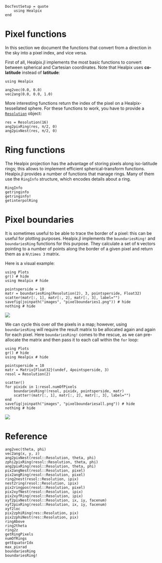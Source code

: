 ```@meta
DocTestSetup = quote
    using Healpix
end
```

# Pixel functions

In this section we document the functions that convert from a
direction in the sky into a pixel index, and vice versa.

First of all, Healpix.jl implements the most basic functions to
convert between spherical and Cartesian coordinates. Note that Healpix
uses **co-latitude** instead of **latitude**:

```@setup pixelexample1
using Healpix
```

```@repl pixelexample1
ang2vec(0.0, 0.0)
vec2ang(0.0, 0.0, 1.0)
```

More interesting functions return the index of the pixel on a
Healpix-tessellated sphere. For these functions to work, you have to
provide a [`Resolution`](@ref) object:

```@repl pixelexample1
res = Resolution(16)
ang2pixRing(res, π/2, 0)
ang2pixNest(res, π/2, 0)
```

# Ring functions

The Healpix projection has the advantage of storing pixels along
iso-latitude rings; this allows to implement efficient
spherical-transform functions. Healpix.jl provides a number of
functions that manage rings. Many of them use the `RingInfo`
structure, which encodes details about a ring.

```@docs
RingInfo
getringinfo
getringinfo!
getinterpolRing
```


# Pixel boundaries

It is sometimes useful to be able to trace the border of a pixel: this
can be useful for plotting purposes. Healpix.jl implements the
`boundariesRing!` and `boundariesRing` functions for this purpose.
They calculate a set of ``N`` vectors pointing to a number of points
along the border of a given pixel and return them as a ``N\times 3``
matrix.

Here is a visual example:

```@example
using Plots
gr() # hide
using Healpix # hide

pointsperside = 10
matr = boundariesRing(Resolution(2), 3, pointsperside, Float32)
scatter(matr[:, 1], matr[:, 2], matr[:, 3], label="")
savefig(joinpath("images", "pixelboundaries1.png")) # hide
nothing # hide
```
![](images/pixelboundaries1.png)

We can cycle this over *all* the pixels in a map; however, using
`boundariesRing` will require the result matrix to be allocated again
and again for each pixel. Here `boundariesRing!` comes to the rescue,
as we can pre-allocate the matrix and then pass it to each call within
the `for` loop:

```@example
using Plots
gr() # hide
using Healpix # hide

pointsperside = 10
matr = Matrix{Float32}(undef, 4pointsperside, 3)
resol = Resolution(2)

scatter()
for pixidx in 1:resol.numOfPixels
    boundariesRing!(resol, pixidx, pointsperside, matr)
    scatter!(matr[:, 1], matr[:, 2], matr[:, 3], label="")
end
savefig(joinpath("images", "pixelboundariesall.png")) # hide
nothing # hide
```
![](images/pixelboundariesall.png)


# Reference

```@docs
ang2vec(theta, phi)
vec2ang(x, y, z)
ang2pixNest(resol::Resolution, theta, phi)
zphi2pixRing(resol::Resolution, theta, phi)
ang2pixRing(resol::Resolution, theta, phi)
pix2angNest(resol::Resolution, pixel)
pix2angRing(resol::Resolution, pixel)
ring2nest(resol::Resolution, ipix)
nest2ring(resol::Resolution, ipix)
pix2ringpos(resol::Resolution, pixel)
pix2xyfNest(resol::Resolution, ipix)
pix2xyfRing(resol::Resolution, ipix)
xyf2pixNest(resol::Resolution, ix, iy, facenum)
xyf2pixRing(resol::Resolution, ix, iy, facenum)
xyf2loc
pix2zphiRing(res::Resolution, pix)
pix2zphiNest(res::Resolution, pix)
ringAbove
ring2theta
ring2z
getRingPixels
numOfRings
getEquatorIdx
max_pixrad
boundariesRing
boundariesRing!
```
